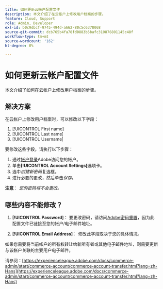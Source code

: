 ```yaml
---
title: 如何更新云帐户配置文件
description: 本文介绍了在云帐户上修改用户档案的步骤。
feature: Cloud, Support
role: Admin, Developer
exl-id: b0c9dbcf-9745-494d-a662-80c5c6378068
source-git-commit: dcb765b4fa78fd0883b5bafc310876801145c48f
workflow-type: tm+mt
source-wordcount: '162'
ht-degree: 0%

---
```


# 如何更新云帐户配置文件

本文介绍了如何在云帐户上修改用户档案的步骤。

## 解决方案

在云帐户上修改用户档案时，可以修改以下字段：

1. [!UICONTROL First name]
1. [!UICONTROL Last name]
1. [!UICONTROL Username]

要修改这些字段，请执行以下步骤：

1. 通过[帐户登录](https://accounts.magento.cloud)Adobe访问您的帐户。
1. 单击&#x200B;**[!UICONTROL Account Settings]**&#x200B;选项卡。
1. 选中&#x200B;*创建新密码*&#x200B;复选框。
1. 进行必要的更改，然后单击&#x200B;*保存*。

**注意**： *您的密码将不会更改。*

## 哪些内容不能修改？

1. **[!UICONTROL Password]**：
要更改密码，请访问[Adobe密码重置](https://account.adobe.com/)，因为此配置文件已链接至您的帐户/电子邮件地址。

1. **[!UICONTROL Email Address]**：
修改此字段取决于您的具体情况。

如果您需要将当前帐户的所有权转让给新所有者或其他电子邮件地址，则需要更新与该帐户关联的主要用户电子邮件。

请参阅：[https://experienceleague.adobe.com/docs/commerce-admin/start/commerce-account/commerce-account-transfer.html?lang=zh-Hans](https://experienceleague.adobe.com/docs/commerce-admin/start/commerce-account/commerce-account-transfer.html?lang=zh-Hans)
